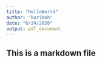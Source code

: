 ```yaml
---
title: "HelloWorld"
author: "kuriboh"
date: "6/24/2020"
output: pdf_document
---
```


## This is a markdown file  
